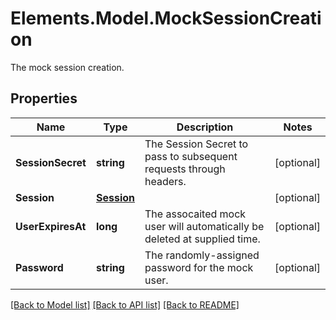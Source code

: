 # Elements.Model.MockSessionCreation
The mock session creation.

## Properties

Name | Type | Description | Notes
------------ | ------------- | ------------- | -------------
**SessionSecret** | **string** | The Session Secret to pass to subsequent requests through headers. | [optional] 
**Session** | [**Session**](Session.md) |  | [optional] 
**UserExpiresAt** | **long** | The assocaited mock user will automatically be deleted at supplied time. | [optional] 
**Password** | **string** | The randomly-assigned password for the mock user. | [optional] 

[[Back to Model list]](../README.md#documentation-for-models) [[Back to API list]](../README.md#documentation-for-api-endpoints) [[Back to README]](../README.md)

